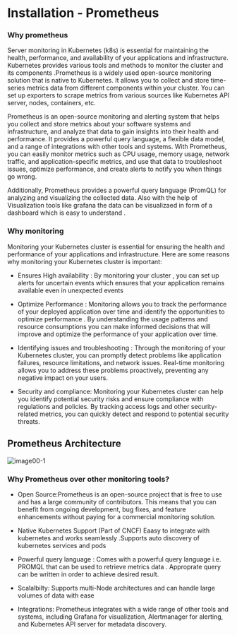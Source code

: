 # Installation - Prometheus

### Why prometheus

Server monitoring in Kubernetes (k8s) is essential for maintaining the health, performance, and availability of your applications and infrastructure. Kubernetes provides various tools and methods to monitor the cluster and its components .Prometheus is a widely used open-source monitoring solution that is native to Kubernetes. It allows you to collect and store time-series metrics data from different components within your cluster. You can set up exporters to scrape metrics from various sources like Kubernetes API server, nodes, containers, etc. 

Prometheus is an open-source monitoring and alerting system that helps you collect and store metrics about your software systems and infrastructure, and analyze that data to gain insights into their health and performance. It provides a powerful query language, a flexible data model, and a range of integrations with other tools and systems. With Prometheus, you can easily monitor metrics such as CPU usage, memory usage, network traffic, and application-specific metrics, and use that data to troubleshoot issues, optimize performance, and create alerts to notify you when things go wrong.

Additionally, Prometheus provides a powerful query language (PromQL) for analyzing and visualizing the collected data. Also with the help of Visualization tools like grafana the data can be visualizaed in form of a dashboard which is easy to understand .


### Why monitoring 

Monitoring your Kubernetes cluster is essential for ensuring the health and performance of your applications and infrastructure. Here are some reasons why monitoring your Kubernetes cluster is important:

- Ensures High availability : By monitoring your cluster , you can set up alerts for uncertain events which ensures that your application remains available even in unexpected events

- Optimize Performance : Monitoring allows you to track the performance of your deployed application over time and identify the opportunities to optimize performance . By understanding the usage patterns and resource consumptions you can make informed decisions that will improve and optimize the performance of your application over time.

- Identifying issues and troubleshooting : Through the monitoring of your Kubernetes cluster, you can promptly detect problems like application failures, resource limitations, and network issues. Real-time monitoring allows you to address these problems proactively, preventing any negative impact on your users.

- Security and compliance: Monitoring your Kubernetes cluster can help you identify potential security risks and ensure compliance with regulations and policies. By tracking access logs and other security-related metrics, you can quickly detect and respond to potential security threats.


## Prometheus Architecture


![image00-1](https://github.com/yo-404/Server-monitoring/assets/100558220/ae602517-6ace-419c-a7b2-bb9eeac5cf64)


### Why Prometheus over other monitoring tools?

- Open Source:Prometheus is an open-source project that is free to use and has a large community of contributors. This means that you can benefit from ongoing development, bug fixes, and feature enhancements without paying for a commercial monitoring solution.

- Native Kubernetes Support (Part of CNCF) Eaasy to integrate with kubernetes and works seamlessly .Supports auto discovery of kubernetes services and pods

- Powerful query language : Comes with a powerful query language i.e. PROMQL that can be used to retrieve metrics data . Approprate query can be written in order to achieve desired result. 

- Scalalbilty: Supports multi-Node architectures and can handle large volumes of data with ease

- Integrations: Prometheus integrates with a wide range of other tools and systems, including Grafana for visualization, Alertmanager for alerting, and Kubernetes API server for metadata discovery.
